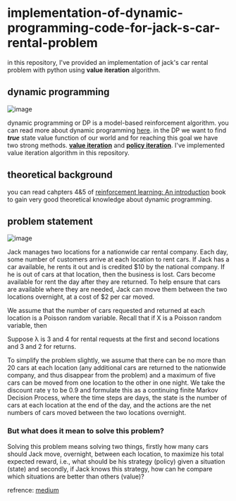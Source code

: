 # implementation-of-dynamic-programming-code-for-jack-s-car-rental-problem
in this repository, I've provided an implementation of jack's car rental problem with python using **value iteration** algorithm.
## dynamic programming
![image](https://user-images.githubusercontent.com/74808396/182336415-5a54d4b8-f307-4a3b-889b-85de5a05410f.png)

dynamic programming or DP is a model-based reinforcement algorithm. you can read more about dynamic programming [here](https://medium.com/free-code-camp/demystifying-dynamic-programming-3efafb8d4296).
in the DP we want to find ***true*** state value function of our world and for reaching this goal we have two strong methods. **[value iteration](https://towardsdatascience.com/the-value-iteration-algorithm-4714f113f7c5)** and **[policy iteration](https://towardsdatascience.com/policy-iteration-in-rl-an-illustration-6d58bdcb87a7#:~:text=Policy%20Iteration%C2%B9%20is%20an%20algorithm,its%20own%20rewards%20and%20risks.)**.
I've implemented value iteration algorithm in this repository.
## theoretical background
you can read cahpters 4&5 of [reinforcement learning: An introduction](http://incompleteideas.net/book/the-book.html) book to gain very good theoretical knowledge  about dynamic programming.
## problem statement
![image](https://user-images.githubusercontent.com/74808396/182337044-dc87e189-3b9a-4031-a484-4e5ac74b18b2.png)

Jack manages two locations for a nationwide car rental company. Each day, some number of customers arrive at each location to rent cars. If Jack has a car available, he rents it out and is credited $10 by the national company. If he is out of cars at that location, then the business is lost. Cars become available for rent the day after they are returned. To help ensure that cars are available where they are needed, Jack can move them between the two locations overnight, at a cost of $2 per car moved.

We assume that the number of cars requested and returned at each location is a Poisson random variable. Recall that if X is a Poisson random variable, then


Suppose λ is 3 and 4 for rental requests at the first and second locations and 3 and 2 for returns.

To simplify the problem slightly, we assume that there can be no more than 20 cars at each location (any additional cars are returned to the nationwide company, and thus disappear from the problem) and a maximum of five cars can be moved from one location to the other in one night. We take the discount rate γ to be 0.9 and formulate this as a continuing finite Markov Decision Process, where the time steps are days, the state is the number of cars at each location at the end of the day, and the actions are the net numbers of cars moved between the two locations overnight.

### But what does it mean to solve this problem?

Solving this problem means solving two things, firstly how many cars should Jack move, overnight, between each location, to maximize his total expected reward, i.e., what should be his strategy (policy) given a situation (state) and secondly, if Jack knows this strategy, how can he compare which situations are better than others (value)?

refrence: [medium](https://towardsdatascience.com/elucidating-policy-iteration-in-reinforcement-learning-jacks-car-rental-problem-d41b34c8aec7)

